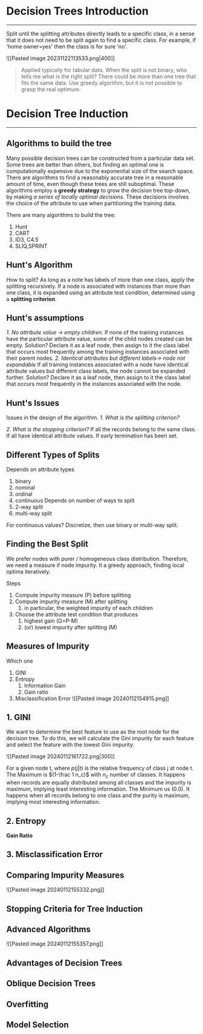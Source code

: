 # Decision Trees Introduction
---
Split until the splitting attributes directly leads to a specific class, in a sense that it does not need to be split again to find a specific class.
For example, if 'home owner=yes' then the class is for sure 'no'.

![[Pasted image 20231122113533.png|400]]

> Applied typically for tabular data.
	When the split is not binary, who tells me what is the right split?
	There could be more than one tree that fits the same data.
	Use greedy algorithm, but it is not possible to grasp the real optimum.


# Decision Tree Induction
---
## Algorithms to build the tree
Many possible decision trees can be constructed from a particular data set.
Some trees are better than others, but finding an optimal one is computationally expensive due to the exponential size of the search space.
There are algorithms to find a reasonably accurate tree in a reasonable amount of time, even though these trees are still suboptimal.
These algorithms employ a **greedy strategy** to grow the decision tree top-down, by making *a series of locally optimal decisions*.
These decisions involves the choice of the attribute to use when partitioning the training data.

There are many algorithms to build the tree:
1. Hunt
2. CART
3. ID3, C4.5
4. SLIQ,SPRINT
## Hunt's Algorithm
How to split?
As long as a note has labels of more than one class, apply the splitting recursively.
If a node is associated with instances than more than one class, it is expanded using an attribute test condition, determined using a **splitting criterion**.
## Hunt's assumptions
*1. No attribute value -> empty children.*
If none of the training instances have the particular attribute value, some of the child nodes created can be empty.
Solution? Declare it as a leaf node, then assign to it the class label that occurs most frequently among the training instances associated with their parent nodes.
*2. Identical attributes but different labels-> node not expandable*
If all training instances associated with a node have identical attribute values but different class labels, the node cannot be expanded further.
Solution? Declare it as a leaf node, then assign to it the class label that occurs most frequently in the instances associated with the node.
## Hunt's Issues
Issues in the design of the algorithm.
*1. What is the splitting criterion?*


*2. What is the stopping criterion?*
If all the records belong to the same class.
If all have identical attribute values.
If early termination has been set.

## Different Types of Splits
Depends on attribute types
1. binary
2. nominal
3. ordinal
4. continuous
Depends on number of ways to split
1. 2-way split
2. multi-way split

For continuous values?
Discretize, then use binary or multi-way split.
## Finding the Best Split
We prefer nodes with purer / homogeneous class distribution.
Therefore, we need a measure if node impurity.
It a greedy approach, finding local optima iteratively.

Steps
1. Compute impurity measure (P) before splitting
2. Compute impurity measure (M) after splitting
	1. in particular, the weighted impurity of each children
3. Choose the attribute test condition that produces
	1. highest gain (G=P-M)
	2. (or) lowest impurity after splitting (M)

## Measures of Impurity
Which one
1. GINI
2. Entropy
	1. Information Gain
	2. Gain ratio
3. Misclassification Error
![[Pasted image 20240112154915.png]]

## 1. GINI
We want to determine the best feature to use as the root node for the decision tree. To do this, we will calculate the Gini impurity for each feature and select the feature with the lowest Gini impurity.

![[Pasted image 20240112161722.png|300]]

For a given node t, where $p(j|t)$ is the relative frequency of class j at node t.
The Maximum is $(1-\frac 1 n_c)$  with $n_c$ number of classes. It happens when records are equally distributed among all classes and the impurity is maximum, implying least interesting information.
The Minimum us (0.0). It happens when all records belong to one class and the purity is maximum, implying most interesting information.



## 2. Entropy



**Gain Ratio**




## 3. Misclassification Error






## Comparing Impurity Measures

![[Pasted image 20240112155332.png]]



## Stopping Criteria for Tree Induction





## Advanced Algorithms
![[Pasted image 20240112155357.png]]


## Advantages of Decision Trees



## Oblique Decision Trees



## Overfitting



## Model Selection

